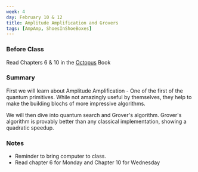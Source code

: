 ```yaml
---
week: 4
day: February 10 & 12
title: Amplitude Amplification and Grovers
tags: [AmpAmp, ShoesInShoeBoxes]
---
```


### Before Class
Read Chapters 6 & 10 in the [Octopus](https://www.amazon.com/Programming-Quantum-Computers-Essential-Algorithms/dp/1492039683) Book

### Summary
First we will learn about Amplitude Amplification - One of the first of the quantum primitives. While not amazingly useful by themselves, they help to make the building blochs of more impressive algorithms.

We will then dive into quantum search and Grover's algorithm. Grover's algorithm is provably better than any classical implementation, showing a quadratic speedup.

### Notes
- Reminder to bring computer to class.
- Read chapter 6 for Monday and Chapter 10 for Wednesday